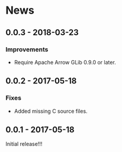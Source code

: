 # News

## 0.0.3 - 2018-03-23

### Improvements

  * Require Apache Arrow GLib 0.9.0 or later.

## 0.0.2 - 2017-05-18

### Fixes

  * Added missing C source files.

## 0.0.1 - 2017-05-18

Initial release!!!
